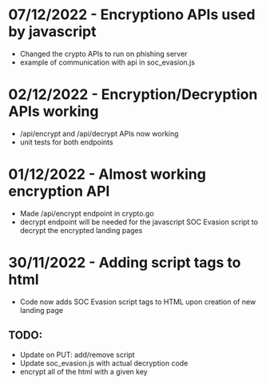 # 07/12/2022 - Encryptiono APIs used by javascript
* Changed the crypto APIs to run on phishing server
* example of communication with api in soc_evasion.js

# 02/12/2022 - Encryption/Decryption APIs working
* /api/encrypt and /api/decrypt APIs now working
* unit tests for both endpoints

# 01/12/2022 - Almost working encryption API
* Made /api/encrypt endpoint in crypto.go
* decrypt endpoint will be needed for the javascript SOC Evasion script to decrypt the encrypted landing pages


# 30/11/2022 - Adding script tags to html 
* Code now adds SOC Evasion script tags to HTML upon creation of new landing page
## TODO:
* Update on PUT: add/remove script
* Update soc_evasion.js with actual decryption code
* encrypt all of the html with a given key
